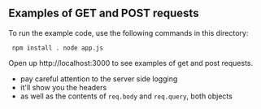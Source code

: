 Examples of GET and POST requests
-----
To run the example code, use the following commands in this directory:

<code><pre>
npm install .
node app.js
</pre></code>

Open up http://localhost:3000 to see examples of get and post requests.

* pay careful attention to the server side logging
* it'll show you the headers
* as well as the contents of <code>req.body</code> and <code>req.query</code>, both objects


